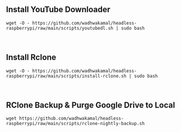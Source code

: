 
## Install YouTube Downloader
`wget -O - https://github.com/wadhwakamal/headless-raspberrypi/raw/main/scripts/youtubedl.sh | sudo bash`

<br />

## Install Rclone
`wget -O - https://github.com/wadhwakamal/headless-raspberrypi/raw/main/scripts/install-rclone.sh | sudo bash`

<br />

## RClone Backup & Purge Google Drive to Local 
`wget https://github.com/wadhwakamal/headless-raspberrypi/raw/main/scripts/rclone-nightly-backup.sh`
